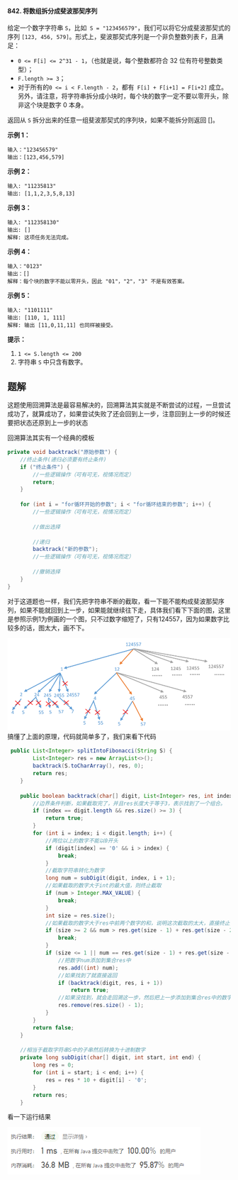 #### 842. 将数组拆分成斐波那契序列

给定一个数字字符串 `S`，比如` S = "123456579"`，我们可以将它分成斐波那契式的序列 `[123, 456, 579]`。形式上，斐波那契式序列是一个非负整数列表 F，且满足：

* `0 <= F[i] <= 2^31 - 1`，（也就是说，每个整数都符合 32 位有符号整数类型）；
* `F.length >= 3`；
* 对于所有的`0 <= i < F.length - 2`，都有` F[i] + F[i+1] = F[i+2]` 成立。
  另外，请注意，将字符串拆分成小块时，每个块的数字一定不要以零开头，除非这个块是数字 0 本身。

返回从 `S` 拆分出来的任意一组斐波那契式的序列块，如果不能拆分则返回 []。

**示例 1：**

```shell
输入："123456579"
输出：[123,456,579]
```

**示例 2：**

```shell
输入: "11235813"
输出: [1,1,2,3,5,8,13]
```

**示例 3：**

```shell
输入: "112358130"
输出: []
解释: 这项任务无法完成。
```

**示例 4：**

```shell
输入："0123"
输出：[]
解释：每个块的数字不能以零开头，因此 "01"，"2"，"3" 不是有效答案。
```

**示例 5：**

```shell
输入: "1101111"
输出: [110, 1, 111]
解释: 输出 [11,0,11,11] 也同样被接受。
```

**提示：**

1. `1 <= S.length <= 200`
2. 字符串 `S` 中只含有数字。



## 题解

这题使用回溯算法是最容易解决的，回溯算法其实就是不断尝试的过程，一旦尝试成功了，就算成功了，如果尝试失败了还会回到上一步，注意回到上一步的时候还要把状态还原到上一步的状态

回溯算法其实有一个经典的模板

```java
private void backtrack("原始参数") {
    //终止条件(递归必须要有终止条件)
    if ("终止条件") {
        //一些逻辑操作（可有可无，视情况而定）
        return;
    }

    for (int i = "for循环开始的参数"; i < "for循环结束的参数"; i++) {
        //一些逻辑操作（可有可无，视情况而定）

        //做出选择

        //递归
        backtrack("新的参数");
        //一些逻辑操作（可有可无，视情况而定）

        //撤销选择
    }
}
```

对于这道题也一样，我们先把字符串不断的截取，看一下能不能构成斐波那契序列，如果不能就回到上一步，如果能就继续往下走，具体我们看下下面的图，这里是参照示例1为例画的一个图，只不过数字缩短了，只有124557，因为如果数字比较多的话，图太大，画不下。

![image.png](.\images\将数组拆分成斐波那契序列\1.jpg)搞懂了上面的原理，代码就简单多了，我们来看下代码

```java
 public List<Integer> splitIntoFibonacci(String S) {
        List<Integer> res = new ArrayList<>();
        backtrack(S.toCharArray(), res, 0);
        return res;
    }

    public boolean backtrack(char[] digit, List<Integer> res, int index) {
        //边界条件判断，如果截取完了，并且res长度大于等于3，表示找到了一个组合。
        if (index == digit.length && res.size() >= 3) {
            return true;
        }
        for (int i = index; i < digit.length; i++) {
            //两位以上的数字不能以0开头
            if (digit[index] == '0' && i > index) {
                break;
            }
            //截取字符串转化为数字
            long num = subDigit(digit, index, i + 1);
            //如果截取的数字大于int的最大值，则终止截取
            if (num > Integer.MAX_VALUE) {
                break;
            }
            int size = res.size();
            //如果截取的数字大于res中前两个数字的和，说明这次截取的太大，直接终止，因为后面越截取越大
            if (size >= 2 && num > res.get(size - 1) + res.get(size - 2)) {
                break;
            }
            if (size <= 1 || num == res.get(size - 1) + res.get(size - 2)) {
                //把数字num添加到集合res中
                res.add((int) num);
                //如果找到了就直接返回
                if (backtrack(digit, res, i + 1))
                    return true;
                //如果没找到，就会走回溯这一步，然后把上一步添加到集合res中的数字给移除掉
                res.remove(res.size() - 1);
            }
        }
        return false;
    }

    //相当于截取字符串S中的子串然后转换为十进制数字
    private long subDigit(char[] digit, int start, int end) {
        long res = 0;
        for (int i = start; i < end; i++) {
            res = res * 10 + digit[i] - '0';
        }
        return res;
    }
```

看一下运行结果

![image.png](.\images\将数组拆分成斐波那契序列\2.jpg)
